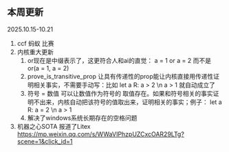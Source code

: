 ## 本周更新
2025.10.15-10.21

1. ccf 蚂蚁 比赛
2. 内核重大更新
    1. or现在是中缀表示了，这更符合人和ai的直觉： a = 1 or a = 2 而不是 or(a = 1, a = 2)
    2. prove_is_transitive_prop 让具有传递性的prop能让内核直接用传递性证明相关事实，不需要手动写：比如 let a R: a > 2 \n a > 1 就自动成立了
    3. 符号 = 数值 可以让数值作为符号的 取值存在。如果和符号相关的事实证明不出来，内核自动把该符号的值取出来，证明相关的事实；例子： let a R: a = 2 \n a > 1
    4. 解决了windows系统长期存在的空格问题
3. 机器之心SOTA 报道了Litex  https://mp.weixin.qq.com/s/WWaVIPhzpUZCxcOAR29LTg?scene=1&click_id=1
